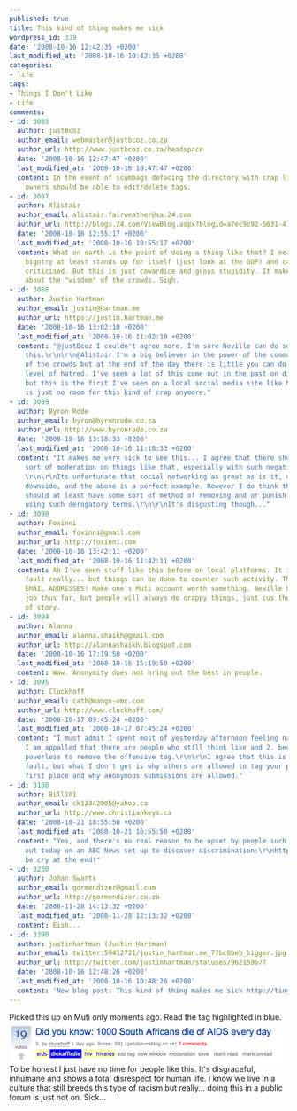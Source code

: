 ```yaml
---
published: true
title: This kind of thing makes me sick
wordpress_id: 339
date: '2008-10-16 12:42:35 +0200'
last_modified_at: '2008-10-16 10:42:35 +0200'
categories:
- life
tags:
- Things I Don't Like
- Life
comments:
- id: 3085
  author: justBcoz
  author_email: webmaster@justbcoz.co.za
  author_url: http://www.justbcoz.co.za/headspace
  date: '2008-10-16 12:47:47 +0200'
  last_modified_at: '2008-10-16 10:47:47 +0200'
  content: In the event of scumbags defacing the directory with crap like this, posts
    owners should be able to edit/delete tags.
- id: 3087
  author: Alistair
  author_email: alistair.fairweather@sa.24.com
  author_url: http://blogs.24.com/ViewBlog.aspx?blogid=a7ec9c92-5631-47fa-ab07-412a7b68bacf
  date: '2008-10-16 12:55:17 +0200'
  last_modified_at: '2008-10-16 10:55:17 +0200'
  content: What on earth is the point of doing a thing like that? I mean, organised
    bigotry at least stands up for itself (just look at the GOP) and can be openly
    criticised. But this is just cowardice and gross stupidity. It makes me wonder
    about the "wisdom" of the crowds. Sigh.
- id: 3088
  author: Justin Hartman
  author_email: justin@hartman.me
  author_url: https://justin.hartman.me
  date: '2008-10-16 13:02:10 +0200'
  last_modified_at: '2008-10-16 11:02:10 +0200'
  content: "@justBcoz I couldn't agree more. I'm sure Neville can do something like
    this.\r\n\r\n@Alistair I'm a big believer in the power of the community and wisdom
    of the crowds but at the end of the day there is little you can do about this
    level of hatred. I've seen a lot of this come out in the past on different platforms
    but this is the first I've seen on a local social media site like Muti.\r\n\r\nThere
    is just no room for this kind of crap anymore."
- id: 3089
  author: Byron Rode
  author_email: byron@byronrode.co.za
  author_url: http://www.byronrode.co.za
  date: '2008-10-16 13:18:33 +0200'
  last_modified_at: '2008-10-16 11:18:33 +0200'
  content: "It makes me very sick to see this... I agree that there should be some
    sort of moderation on things like that, especially with such negative terms...
    \r\n\r\nIts unfortunate that social networking as great as is it, does have its
    downside, and the above is a perfect example. However I do think the domain owners
    should at least have some sort of method of removing and or punish users against
    using such derogatory terms.\r\n\r\nIt's disgusting though..."
- id: 3090
  author: Foxinni
  author_email: foxinni@gmail.com
  author_url: http://foxinni.com
  date: '2008-10-16 13:42:11 +0200'
  last_modified_at: '2008-10-16 11:42:11 +0200'
  content: Ah I've seen stuff like this before on local platforms. It is not Muti's
    fault really... but things can be done to counter such activity. Things like VALID
    EMAIL ADDRESSES! Make one's Muti account worth something. Neville has done a great
    job thus far, but people will always do crappy things, just cus they can... end
    of story.
- id: 3094
  author: Alanna
  author_email: alanna.shaikh@gmail.com
  author_url: http://alannashaikh.blogspot.com
  date: '2008-10-16 17:19:50 +0200'
  last_modified_at: '2008-10-16 15:19:50 +0200'
  content: Wow. Anonymity does not bring out the best in people.
- id: 3095
  author: Cluckhoff
  author_email: cath@mango-omc.com
  author_url: http://www.cluckhoff.com/
  date: '2008-10-17 09:45:24 +0200'
  last_modified_at: '2008-10-17 07:45:24 +0200'
  content: "I must admit I spent most of yesterday afternoon feeling nauseas. 1 Because
    I am appalled that there are people who still think like and 2. because I was
    powerless to remove the offensive tag.\r\n\r\nI agree that this is not Muti's
    fault, but what I don't get is why others are allowed to tag your posts in the
    first place and why anonymous submissions are allowed."
- id: 3108
  author: Bill101
  author_email: ck12342005@yahoo.ca
  author_url: http://www.christiankeys.ca
  date: '2008-10-21 18:55:50 +0200'
  last_modified_at: '2008-10-21 16:55:50 +0200'
  content: "Yes, and there's no real reason to be upset by people such as this:\r\nhttp://www.christiankeys.ca/HealthHighlights.html#AIDS\r\n\r\nand
    out today on an ABC News set up to discover discrimination:\r\nhttp://www.brasschecktv.com/page/451.html\r\n\r\nmade
    be cry at the end!"
- id: 3230
  author: Johan Swarts
  author_email: gormendizer@gmail.com
  author_url: http://gormendizer.co.za
  date: '2008-11-28 14:13:32 +0200'
  last_modified_at: '2008-11-28 12:13:32 +0200'
  content: Eish...
- id: 3390
  author: justinhartman (Justin Hartman)
  author_email: twitter:59412721/justin_hartman.me_77bc0beb_bigger.jpg
  author_url: http://twitter.com/justinhartman/statuses/962159677
  date: '2008-10-16 12:48:26 +0200'
  last_modified_at: '2008-10-16 10:48:26 +0200'
  content: 'New blog post: This kind of thing makes me sick http://tinyurl.com/4ffzfz'
---
```

Picked this up on Muti only moments ago. Read the tag highlighted in blue.
<img src="/assets/images/uploads/2008/10/aids-story1.png" alt="Image" />
To be honest I just have no time for people like this. It's disgraceful, inhumane and shows a total disrespect for human life. I know we live in a culture that still breeds this type of racism but really... doing this in a public forum is just not on.
Sick...
